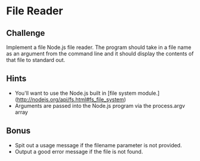 File Reader
===========

Challenge
---------

Implement a file Node.js file reader. The program should take in a file name as an argument from the command line and it should display the contents of that file to standard out.

Hints
-----

- You'll want to use the Node.js built in [file system module.] (http://nodejs.org/api/fs.html#fs_file_system)
- Arguments are passed into the Node.js program via the process.argv array

Bonus
-----

- Spit out a usage message if the filename parameter is not provided.
- Output a good error message if the file is not found.
